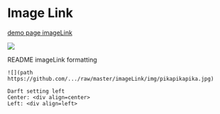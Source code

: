 # Image Link

[demo page imageLink](https://creativecodingart2210fall2019section2.github.io/creativeCodingSyllabus/imageLink/imageLink.html)


    
![](https://github.com/creativeCodingART2210Fall2019Section2/creativeCodingSyllabus/raw/master/imageLink/img/pikapikapika.jpg)


    
README imageLink formatting
    
    ![](path https://github.com/.../raw/master/imageLink/img/pikapikapika.jpg)
    
    Darft setting left
    Center: <div align=center>
    Left: <div align=left>
    
